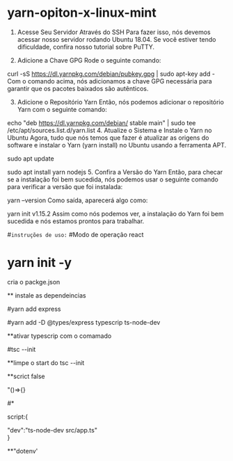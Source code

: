 # yarn-opiton-x-linux-mint

1. Acesse Seu Servidor Através do SSH
Para fazer isso, nós devemos acessar nosso servidor rodando Ubuntu 18.04. Se você estiver tendo dificuldade, confira nosso tutorial sobre PuTTY.

2. Adicione a Chave GPG
Rode o seguinte comando:

curl -sS https://dl.yarnpkg.com/debian/pubkey.gpg | sudo apt-key add -
Com o comando acima, nós adicionamos a chave GPG necessária para garantir que os pacotes baixados são autênticos.

3. Adicione o Repositório Yarn
Então, nós podemos adicionar o repositório Yarn com o seguinte comando:

echo "deb https://dl.yarnpkg.com/debian/ stable main" | sudo tee /etc/apt/sources.list.d/yarn.list
4. Atualize o Sistema e Instale o Yarn no Ubuntu
Agora, tudo que nós temos que fazer é atualizar as origens do software e instalar o Yarn (yarn install) no Ubuntu usando a ferramenta APT.

sudo apt update

sudo apt install yarn nodejs
5. Confira a Versão do Yarn
Então, para checar se a instalação foi bem sucedida, nós podemos usar o seguinte comando para verificar a versão que foi instalada:

yarn –version
Como saída, aparecerá algo como:

yarn init v1.15.2
Assim como nós podemos ver, a instalação do Yarn foi bem sucedida e nós estamos prontos para trabalhar.

#`instruções de uso:`
#Modo de operação react

# yarn init -y
 cria o packge.json

** instale as dependeincias 

#yarn add express

#yarn add -D  @types/express typescrip ts-node-dev

**ativar typescrip com o comamado 

#tsc --init

**limpe o start do tsc --init

**scrict false

"()=>{}

#*

script:{

"dev":"ts-node-dev src/app.ts"	
} 

**"dotenv'

